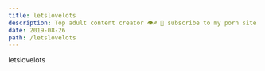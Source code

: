 ```yaml
---
title: letslovelots
description: Top adult content creator 👁♐️ 👑 subscribe to my porn site below IG Missskaylax
date: 2019-08-26
path: /letslovelots
---
```


letslovelots